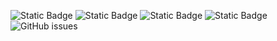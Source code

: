 ![Static Badge](https://img.shields.io/badge/blacklists-60-000000) ![Static Badge](https://img.shields.io/badge/blacklisted-3160470-cc0000) ![Static Badge](https://img.shields.io/badge/whitelisted-2244-00CC00) ![Static Badge](https://img.shields.io/badge/streaming_blacklist-28107-000000) ![GitHub issues](https://img.shields.io/github/issues/fabriziosalmi/blacklists)
